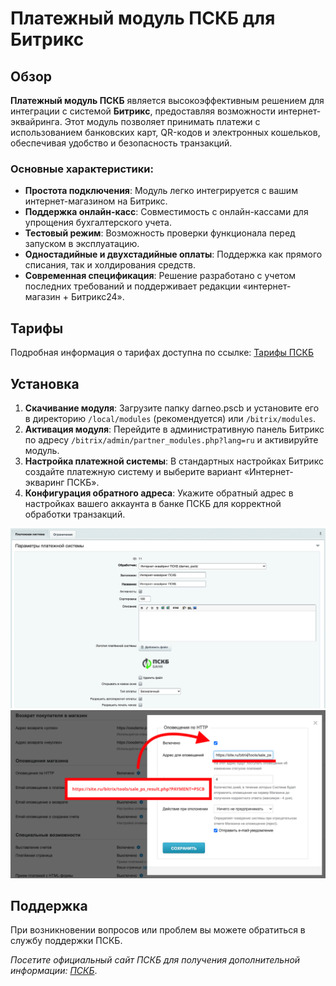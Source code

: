 # Платежный модуль ПСКБ для Битрикс

## Обзор

**Платежный модуль ПСКБ** является высокоэффективным решением для интеграции с системой **Битрикс**, предоставляя возможности интернет-эквайринга. Этот модуль позволяет принимать платежи с использованием банковских карт, QR-кодов и электронных кошельков, обеспечивая удобство и безопасность транзакций.

### Основные характеристики:

- **Простота подключения**: Модуль легко интегрируется с вашим интернет-магазином на Битрикс.
- **Поддержка онлайн-касс**: Совместимость с онлайн-кассами для упрощения бухгалтерского учета.
- **Тестовый режим**: Возможность проверки функционала перед запуском в эксплуатацию.
- **Одностадийные и двухстадийные оплаты**: Поддержка как прямого списания, так и холдирования средств.
- **Современная спецификация**: Решение разработано с учетом последних требований и поддерживает редакции «интернет-магазин + Битрикс24».

## Тарифы

Подробная информация о тарифах доступна по ссылке: [Тарифы ПСКБ](https://online.pscb.ru/rates)

## Установка

1. **Скачивание модуля**: Загрузите папку darneo.pscb и установите его в директорию `/local/modules` (рекомендуется) или `/bitrix/modules`.
2. **Активация модуля**: Перейдите в административную панель Битрикс по адресу `/bitrix/admin/partner_modules.php?lang=ru` и активируйте модуль.
3. **Настройка платежной системы**: В стандартных настройках Битрикс создайте платежную систему и выберите вариант «Интернет-экваринг ПСКБ».
4. **Конфигурация обратного адреса**: Укажите обратный адрес в настройках вашего аккаунта в банке ПСКБ для корректной обработки транзакций.

![Ссылка на изображение настройки платежной системы](https://github.com/esemashko/darneo.pscb/blob/main/images/admin.png)
![Ссылка на изображение настройки обратного адреса](https://github.com/esemashko/darneo.pscb/blob/main/images/pskb.png)

## Поддержка

При возникновении вопросов или проблем вы можете обратиться в службу поддержки ПСКБ.

_Посетите официальный сайт ПСКБ для получения дополнительной информации: [ПСКБ](https://pscb.ru/)_.
